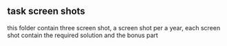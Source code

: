 ## task screen shots
 this folder contain three screen shot, a screen shot per a year,
 each screen shot contain the required solution and the bonus part
